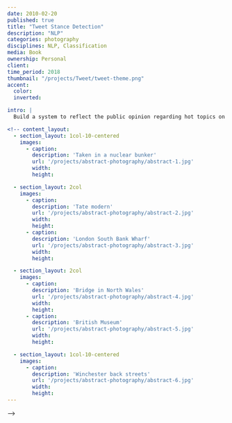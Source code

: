 ```yaml
---
date: 2010-02-20
published: true
title: "Tweet Stance Detection"
description: "NLP"
categories: photography
disciplines: NLP, Classification
media: Book
ownership: Personal
client:
time_period: 2018
thumbnail: "/projects/Tweet/tweet-theme.png"
accent:
  color:
  inverted:

intro: |
  Build a system to reflect the public opinion regarding hot topics on Twitter.

<!-- content_layout:
  - section_layout: 1col-10-centered
    images:
      - caption:
        description: 'Taken in a nuclear bunker'
        url: '/projects/abstract-photography/abstract-1.jpg'
        width:
        height:

  - section_layout: 2col
    images:
      - caption:
        description: 'Tate modern'
        url: '/projects/abstract-photography/abstract-2.jpg'
        width:
        height:
      - caption:
        description: 'London South Bank Wharf'
        url: '/projects/abstract-photography/abstract-3.jpg'
        width:
        height:

  - section_layout: 2col
    images:
      - caption:
        description: 'Bridge in North Wales'
        url: '/projects/abstract-photography/abstract-4.jpg'
        width:
        height:
      - caption:
        description: 'British Museum'
        url: '/projects/abstract-photography/abstract-5.jpg'
        width:
        height:

  - section_layout: 1col-10-centered
    images:
      - caption:
        description: 'Winchester back streets'
        url: '/projects/abstract-photography/abstract-6.jpg'
        width:
        height:
---
```

 -->